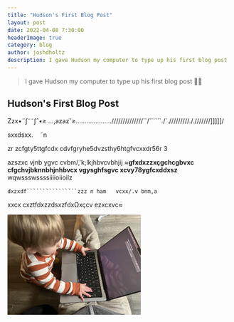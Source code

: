 ```yaml
---
title: "Hudson's First Blog Post"
layout: post
date: 2022-04-08 7:30:00
headerImage: true
category: blog
author: joshdholtz
description: I gave Hudson my computer to type up his first blog post
---
```


> I gave Hudson my computer to type up his first blog post 🤷‍♂️

## Hudson's First Blog Post

Zzx•¨∫˜˜∫ˆ•≥ ...,azaz˘≥....................//////////////``/``````./`./////////././//////]]]]]/

sxxdsxx.     ˜n      


zr zcfgty5ttgfcdx cdvfgryhe5dvzsthy6htgfvcxxdr56r
3


azszxc vjnb ygvc cvbm/,'k;lkjhbvcvbhjij
≈**‌gfxdxzzxçgchcgbvxc cfgchvjbknnbhjnhbvcx vgysghfsgvc xcvy78ygfcxddxsz**
wqwssswssssiiiioiioilz


    dxzxdf````````````````zzz n ham   vcxx/.v bnm,a	

xxcx cxztfdxzzdsxzfdxΩxçcv ezxcxvc≈ 

<img src="/images/2022-04-08/hudson2.jpeg" width="300">
